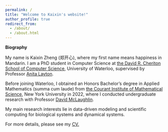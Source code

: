 ```yaml
---
permalink: /
title: "Welcome to Kaixin's website!"
author_profile: true
redirect_from: 
  - /about/
  - /about.html
---
```


**Biography**

My name is Kaixin Zheng (郑开心), where my first name means happiness in Mandarin.
I am a PhD student in Computer Science at [the David R. Cheriton School of Computer Science](https://cs.uwaterloo.ca/), University of Waterloo, supervised by Professor [Anita Layton](https://uwaterloo.ca/applied-mathematics/profiles/anita-layton).

Before joining Waterloo, I obtained an Honors Bachelor’s degree in Applied Mathematics (summa cum laude) from [the Courant Institute of Mathematical Science](https://math.nyu.edu/dynamic/), New York University in 2022, where I conducted undergraduate research with Professor [David McLaughlin](https://math.nyu.edu/people/profiles/MCLAUGHLIN_David.html).

My main research interests lie in data-driven modeling and scientific computing for biological systems and dynamical systems.

For more details, please see my [CV.](/files/CV.pdf)
